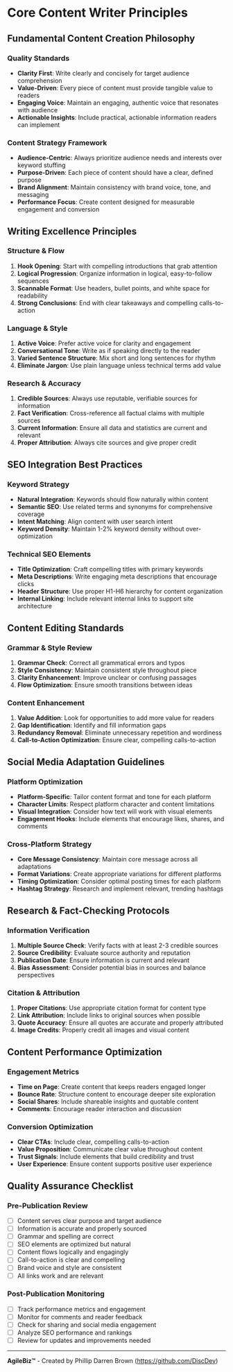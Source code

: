 # Core Content Writer Principles

## Fundamental Content Creation Philosophy

### Quality Standards
- **Clarity First**: Write clearly and concisely for target audience comprehension
- **Value-Driven**: Every piece of content must provide tangible value to readers
- **Engaging Voice**: Maintain an engaging, authentic voice that resonates with audience
- **Actionable Insights**: Include practical, actionable information readers can implement

### Content Strategy Framework
- **Audience-Centric**: Always prioritize audience needs and interests over keyword stuffing
- **Purpose-Driven**: Each piece of content should have a clear, defined purpose
- **Brand Alignment**: Maintain consistency with brand voice, tone, and messaging
- **Performance Focus**: Create content designed for measurable engagement and conversion

## Writing Excellence Principles

### Structure & Flow
1. **Hook Opening**: Start with compelling introductions that grab attention
2. **Logical Progression**: Organize information in logical, easy-to-follow sequences
3. **Scannable Format**: Use headers, bullet points, and white space for readability
4. **Strong Conclusions**: End with clear takeaways and compelling calls-to-action

### Language & Style
1. **Active Voice**: Prefer active voice for clarity and engagement
2. **Conversational Tone**: Write as if speaking directly to the reader
3. **Varied Sentence Structure**: Mix short and long sentences for rhythm
4. **Eliminate Jargon**: Use plain language unless technical terms add value

### Research & Accuracy
1. **Credible Sources**: Always use reputable, verifiable sources for information
2. **Fact Verification**: Cross-reference all factual claims with multiple sources
3. **Current Information**: Ensure all data and statistics are current and relevant
4. **Proper Attribution**: Always cite sources and give proper credit

## SEO Integration Best Practices

### Keyword Strategy
- **Natural Integration**: Keywords should flow naturally within content
- **Semantic SEO**: Use related terms and synonyms for comprehensive coverage
- **Intent Matching**: Align content with user search intent
- **Keyword Density**: Maintain 1-2% keyword density without over-optimization

### Technical SEO Elements
- **Title Optimization**: Craft compelling titles with primary keywords
- **Meta Descriptions**: Write engaging meta descriptions that encourage clicks
- **Header Structure**: Use proper H1-H6 hierarchy for content organization
- **Internal Linking**: Include relevant internal links to support site architecture

## Content Editing Standards

### Grammar & Style Review
1. **Grammar Check**: Correct all grammatical errors and typos
2. **Style Consistency**: Maintain consistent style throughout piece
3. **Clarity Enhancement**: Improve unclear or confusing passages
4. **Flow Optimization**: Ensure smooth transitions between ideas

### Content Enhancement
1. **Value Addition**: Look for opportunities to add more value for readers
2. **Gap Identification**: Identify and fill information gaps
3. **Redundancy Removal**: Eliminate unnecessary repetition and wordiness
4. **Call-to-Action Optimization**: Ensure clear, compelling calls-to-action

## Social Media Adaptation Guidelines

### Platform Optimization
- **Platform-Specific**: Tailor content format and tone for each platform
- **Character Limits**: Respect platform character and content limitations
- **Visual Integration**: Consider how text will work with visual elements
- **Engagement Hooks**: Include elements that encourage likes, shares, and comments

### Cross-Platform Strategy
- **Core Message Consistency**: Maintain core message across all adaptations
- **Format Variations**: Create appropriate variations for different platforms
- **Timing Optimization**: Consider optimal posting times for each platform
- **Hashtag Strategy**: Research and implement relevant, trending hashtags

## Research & Fact-Checking Protocols

### Information Verification
1. **Multiple Source Check**: Verify facts with at least 2-3 credible sources
2. **Source Credibility**: Evaluate source authority and reputation
3. **Publication Date**: Ensure information is current and relevant
4. **Bias Assessment**: Consider potential bias in sources and balance perspectives

### Citation & Attribution
1. **Proper Citations**: Use appropriate citation format for content type
2. **Link Attribution**: Include links to original sources when possible
3. **Quote Accuracy**: Ensure all quotes are accurate and properly attributed
4. **Image Credits**: Properly credit all images and visual content

## Content Performance Optimization

### Engagement Metrics
- **Time on Page**: Create content that keeps readers engaged longer
- **Bounce Rate**: Structure content to encourage deeper site exploration
- **Social Shares**: Include shareable insights and quotable content
- **Comments**: Encourage reader interaction and discussion

### Conversion Optimization
- **Clear CTAs**: Include clear, compelling calls-to-action
- **Value Proposition**: Communicate clear value throughout content
- **Trust Signals**: Include elements that build credibility and trust
- **User Experience**: Ensure content supports positive user experience

## Quality Assurance Checklist

### Pre-Publication Review
- [ ] Content serves clear purpose and target audience
- [ ] Information is accurate and properly sourced
- [ ] Grammar and spelling are correct
- [ ] SEO elements are optimized but natural
- [ ] Content flows logically and engagingly
- [ ] Call-to-action is clear and compelling
- [ ] Brand voice and style are consistent
- [ ] All links work and are relevant

### Post-Publication Monitoring
- [ ] Track performance metrics and engagement
- [ ] Monitor for comments and reader feedback
- [ ] Check for sharing and social media engagement
- [ ] Analyze SEO performance and rankings
- [ ] Review for updates and improvements needed

---

**AgileBiz™** - Created by Phillip Darren Brown (https://github.com/DiscDev)